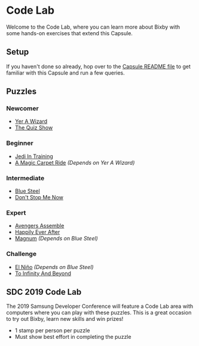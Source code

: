 # Code Lab

Welcome to the Code Lab, where you can learn more about Bixby with
some hands-on exercises that extend this Capsule.

## Setup
If you haven't done so already, hop over to the [Capsule README
file](../README.md) to get familiar with this Capsule and run a few queries.

## Puzzles

### Newcomer
- [Yer A Wizard](./puzzles/newcomer/yer-a-wizard.md)
- [The Quiz Show](./puzzles/newcomer/the-quiz-show.md)

### Beginner
- [Jedi In Training](./puzzles/beginner/jedi-in-training.md)
- [A Magic Carpet Ride](./puzzles/beginner/a-magic-carpet-ride.md) *(Depends on
Yer A Wizard)*

### Intermediate
- [Blue Steel](./puzzles/intermediate/blue-steel.md)
- [Don't Stop Me Now](./puzzles/intermediate/dont-stop-me-now.md)

### Expert
- [Avengers Assemble](./puzzles/expert/avengers-assemble.md)
- [Happily Ever After](./puzzles/expert/happily-ever-after.md)
- [Magnum](./puzzles/expert/magnum.md) *(Depends on Blue Steel)*

### Challenge
- [El Niño](./puzzles/challenge/el-nino.md) *(Depends on Blue Steel)*
- [To Infinity And Beyond](./puzzles/challenge/to-infinity-and-beyond.md)

## SDC 2019 Code Lab

The 2019 Samsung Developer Conference will feature a Code Lab area with
computers where you can play with these puzzles. This is a great occasion to try
out Bixby, learn new skills and win prizes!

- 1 stamp per person per puzzle
- Must show best effort in completing the puzzle
